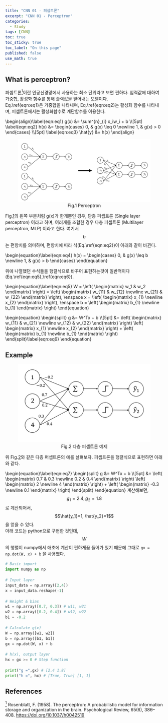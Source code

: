 ```yaml
---
title: "CNN 01 - 퍼셉트론"
excerpt: "CNN 01 - Perceptron"
categories:
  - Study
tags: [CNN]
toc: true
toc_sticky: true
toc_label: "On this page"
published: false
use_math: true
---
```

## What is perceptron?

퍼셉트론[<sup id="fn1-back">1</sup>](#fn1)이란 인공신경망에서 사용하는 최소 단위라고 보면 편하다. 입력값에 대하여 가중합, 활성화 함수를 통해 출력값을 얻어내는 모델이다.  
Eq.\ref{eqn:eq1}은 가중합을 나타내며, Eq.\ref{eqn:eq2}는 활성화 함수를 나타내며, 퍼셉트론에서는 활성화함수로 계단함수를 이용한다.

\begin{align}\label{eqn:eq1} g(x) &= \sum^{n}_{i} x_iw_i + b \\\\[5pt]
\label{eqn:eq2} h(x) &= \begin{cases} 0, & g(x) \leq 0 \newline 1, & g(x) > 0 \end{cases} \\\\[5pt]
\label{eqn:eq3} \hat{y} &= h(x)
\end{align}

<center>
	<figure> <img src="/Images/Study/cnn01_01.png" alt="Perceptron" id="fig1"/>
        <figcaption>Fig.1 Perceptron</figcaption>
    </figure>
</center>

Fig.[1](#fig1)의 왼쪽 부분처럼 g(x)가 한개뿐인 경우, 단층 퍼셉트론 (Single layer perceptron) 이라고 하며, 여러개를 조합한 경우 다층 퍼셉트론 (Multilayer perceptron, MLP) 이라고 한다.
여기서 $$b$$는 편향치를 의미하며, 편향치에 따라 식(Eq.\ref{eqn:eq2})이 아래와 같이 바뀐다.

\begin{equation}\label{eqn:eq4} h(x) = \begin{cases} 0, & g(x) \leq b \newline 1, & g(x) > b \end{cases} \end{equation}

위에 나열했던 수식들을 행렬식으로 바꾸어 표현하는것이 일반적이다(Eq.\ref{eqn:eq5},\ref{eqn:eq6}).

\begin{equation}\label{eqn:eq5} W = \left( \begin{matrix}  w_1 & w_2 \end{matrix} \right) = \left( \begin{matrix}  w_{11} & w_{12} \newline w_{21} & w_{22} \end{matrix} \right), \enspace
x = \left( \begin{matrix}  x_{1} \newline x_{2} \end{matrix} \right), \enspace
b = \left( \begin{matrix}  b_{1} \newline b_{1} \end{matrix} \right) 
\end{equation}

\begin{equation}
\begin{split}
g &= W^Tx + b \\\\[5pt]
    &= \left( \begin{matrix}  w_{11} & w_{21} \newline w_{12} & w_{22} \end{matrix} \right) \left( \begin{matrix}  x_{1} \newline x_{2} \end{matrix} \right) + \left( \begin{matrix}  b_{1} \newline b_{1} \end{matrix} \right)
\end{split}\label{eqn:eq6}
\end{equation}


## Example
<center>
	<figure> <img src="/Images/Study/cnn01_02.png" alt="Perceptron" id="fig2"/>
        <figcaption>Fig.2 다층 퍼셉트론 예제</figcaption>
    </figure>
</center>

위 Fig.[2](#fig2)와 같은 다층 퍼셉트론의 예를 살펴보자. 퍼셉트론을 행렬식으로 표현하면 아래와 같다.

\begin{equation}\label{eqn:eq7}
\begin{split}
g &= W^Tx + b \\\\[5pt]
    &= \left( \begin{matrix}  0.7 & 0.3 \newline 0.2 & 0.4 \end{matrix} \right) \left( \begin{matrix}  2 \newline 4 \end{matrix} \right) + \left( \begin{matrix} -0.3 \newline 0.1 \end{matrix} \right)
\end{split}
\end{equation}
계산해보면, $$g_1=2.4, g_2=1.8$$로 계산되어서, $$\hat{y_1}=1, \hat{y_2}=1$$을 얻을 수 있다.  
아래 코드는 python으로 구현한 것인데, $$W$$의 행렬이 numpy에서 애초에 계산이 편하게끔 들어가 있기 때문에 그대로 `gx = np.dot(W, x) + b` 을 사용했다.

```python
# Basic import
import numpy as np

# Input layer
input_data = np.array([2,4])
x = input_data.reshape(-1)

# Weight & bias
w1 = np.array([0.7, 0.3]) # w11, w21
w2 = np.array([0.2, 0.4]) # w12, w22
b1 = -0.2

# Calculate g(x)
W = np.array([w1, w2])
b = np.array([b1, b1])
gx = np.dot(W, x) + b

# h(x), output layer
hx = gx >= 0 # Step function

print("g =",gx) # [2.4 1.8]
print("h =", hx) # [True, True] [1, 1]
```

## References
[<sup id="fn1">1</sup>](#fn1-back) Rosenblatt, F. (1958). The perceptron: A probabilistic model for information storage and organization in the brain. Psychological Review, 65(6), 386–408. https://doi.org/10.1037/h0042519  